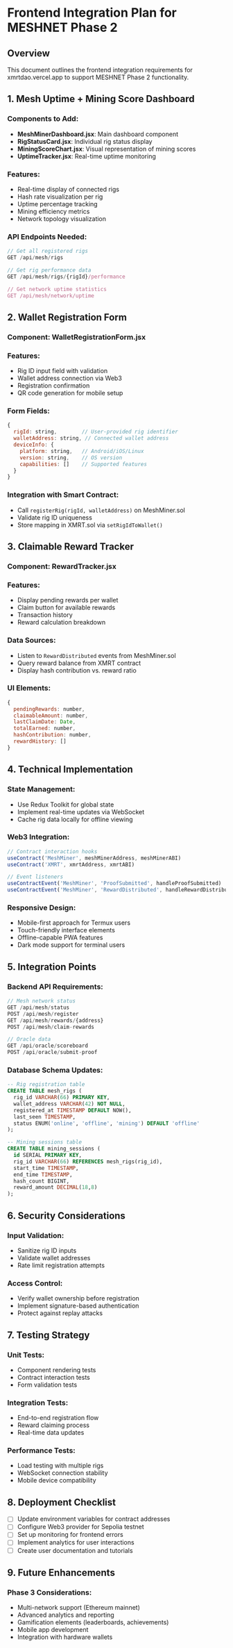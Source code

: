 # Frontend Integration Plan for MESHNET Phase 2

## Overview
This document outlines the frontend integration requirements for xmrtdao.vercel.app to support MESHNET Phase 2 functionality.

## 1. Mesh Uptime + Mining Score Dashboard

### Components to Add:
- **MeshMinerDashboard.jsx**: Main dashboard component
- **RigStatusCard.jsx**: Individual rig status display
- **MiningScoreChart.jsx**: Visual representation of mining scores
- **UptimeTracker.jsx**: Real-time uptime monitoring

### Features:
- Real-time display of connected rigs
- Hash rate visualization per rig
- Uptime percentage tracking
- Mining efficiency metrics
- Network topology visualization

### API Endpoints Needed:
```javascript
// Get all registered rigs
GET /api/mesh/rigs

// Get rig performance data
GET /api/mesh/rigs/{rigId}/performance

// Get network uptime statistics
GET /api/mesh/network/uptime
```

## 2. Wallet Registration Form

### Component: **WalletRegistrationForm.jsx**

### Features:
- Rig ID input field with validation
- Wallet address connection via Web3
- Registration confirmation
- QR code generation for mobile setup

### Form Fields:
```javascript
{
  rigId: string,        // User-provided rig identifier
  walletAddress: string, // Connected wallet address
  deviceInfo: {
    platform: string,   // Android/iOS/Linux
    version: string,    // OS version
    capabilities: []    // Supported features
  }
}
```

### Integration with Smart Contract:
- Call `registerRig(rigId, walletAddress)` on MeshMiner.sol
- Validate rig ID uniqueness
- Store mapping in XMRT.sol via `setRigIdToWallet()`

## 3. Claimable Reward Tracker

### Component: **RewardTracker.jsx**

### Features:
- Display pending rewards per wallet
- Claim button for available rewards
- Transaction history
- Reward calculation breakdown

### Data Sources:
- Listen to `RewardDistributed` events from MeshMiner.sol
- Query reward balance from XMRT contract
- Display hash contribution vs. reward ratio

### UI Elements:
```javascript
{
  pendingRewards: number,
  claimableAmount: number,
  lastClaimDate: Date,
  totalEarned: number,
  hashContribution: number,
  rewardHistory: []
}
```

## 4. Technical Implementation

### State Management:
- Use Redux Toolkit for global state
- Implement real-time updates via WebSocket
- Cache rig data locally for offline viewing

### Web3 Integration:
```javascript
// Contract interaction hooks
useContract('MeshMiner', meshMinerAddress, meshMinerABI)
useContract('XMRT', xmrtAddress, xmrtABI)

// Event listeners
useContractEvent('MeshMiner', 'ProofSubmitted', handleProofSubmitted)
useContractEvent('MeshMiner', 'RewardDistributed', handleRewardDistributed)
```

### Responsive Design:
- Mobile-first approach for Termux users
- Touch-friendly interface elements
- Offline-capable PWA features
- Dark mode support for terminal users

## 5. Integration Points

### Backend API Requirements:
```javascript
// Mesh network status
GET /api/mesh/status
POST /api/mesh/register
GET /api/mesh/rewards/{address}
POST /api/mesh/claim-rewards

// Oracle data
GET /api/oracle/scoreboard
POST /api/oracle/submit-proof
```

### Database Schema Updates:
```sql
-- Rig registration table
CREATE TABLE mesh_rigs (
  rig_id VARCHAR(66) PRIMARY KEY,
  wallet_address VARCHAR(42) NOT NULL,
  registered_at TIMESTAMP DEFAULT NOW(),
  last_seen TIMESTAMP,
  status ENUM('online', 'offline', 'mining') DEFAULT 'offline'
);

-- Mining sessions table
CREATE TABLE mining_sessions (
  id SERIAL PRIMARY KEY,
  rig_id VARCHAR(66) REFERENCES mesh_rigs(rig_id),
  start_time TIMESTAMP,
  end_time TIMESTAMP,
  hash_count BIGINT,
  reward_amount DECIMAL(18,8)
);
```

## 6. Security Considerations

### Input Validation:
- Sanitize rig ID inputs
- Validate wallet addresses
- Rate limit registration attempts

### Access Control:
- Verify wallet ownership before registration
- Implement signature-based authentication
- Protect against replay attacks

## 7. Testing Strategy

### Unit Tests:
- Component rendering tests
- Contract interaction tests
- Form validation tests

### Integration Tests:
- End-to-end registration flow
- Reward claiming process
- Real-time data updates

### Performance Tests:
- Load testing with multiple rigs
- WebSocket connection stability
- Mobile device compatibility

## 8. Deployment Checklist

- [ ] Update environment variables for contract addresses
- [ ] Configure Web3 provider for Sepolia testnet
- [ ] Set up monitoring for frontend errors
- [ ] Implement analytics for user interactions
- [ ] Create user documentation and tutorials

## 9. Future Enhancements

### Phase 3 Considerations:
- Multi-network support (Ethereum mainnet)
- Advanced analytics and reporting
- Gamification elements (leaderboards, achievements)
- Mobile app development
- Integration with hardware wallets

